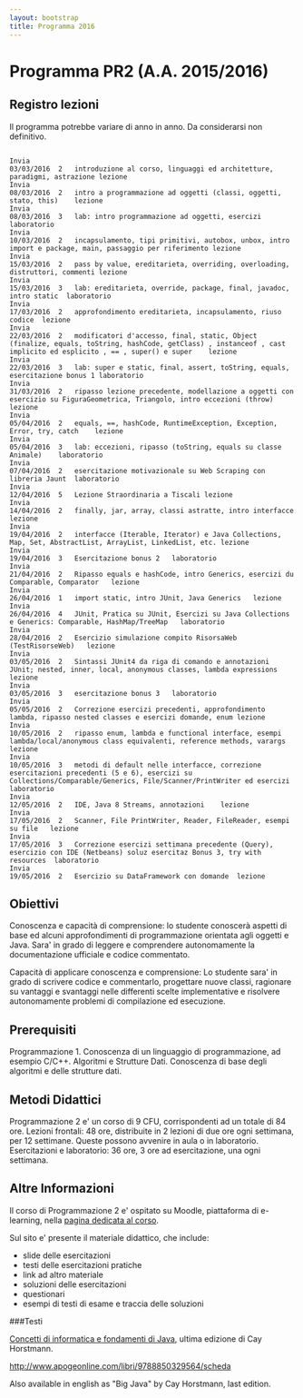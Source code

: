 ```yaml
---
layout: bootstrap
title: Programma 2016
---
```


Programma PR2 (A.A. 2015/2016)
======================================

Registro lezioni
---------
Il programma potrebbe variare di anno in anno. Da considerarsi non definitivo. 

```text

Invia
03/03/2016	2	introduzione al corso, linguaggi ed architetture, paradigmi, astrazione	lezione	
Invia
08/03/2016	2	intro a programmazione ad oggetti (classi, oggetti, stato, this)	lezione	
Invia
08/03/2016	3	lab: intro programmazione ad oggetti, esercizi	laboratorio	
Invia
10/03/2016	2	incapsulamento, tipi primitivi, autobox, unbox, intro import e package, main, passaggio per riferimento	lezione	
Invia
15/03/2016	2	pass by value, ereditarieta, overriding, overloading, distruttori, commenti	lezione	
Invia
15/03/2016	3	lab: ereditarieta, override, package, final, javadoc, intro static	laboratorio	
Invia
17/03/2016	2	approfondimento ereditarieta, incapsulamento, riuso codice	lezione	
Invia
22/03/2016	2	modificatori d'accesso, final, static, Object (finalize, equals, toString, hashCode, getClass) , instanceof , cast implicito ed esplicito , == , super() e super	lezione	
Invia
22/03/2016	3	lab: super e static, final, assert, toString, equals, esercitazione bonus 1	laboratorio	
Invia
31/03/2016	2	ripasso lezione precedente, modellazione a oggetti con esercizio su FiguraGeometrica, Triangolo, intro eccezioni (throw)	lezione	
Invia
05/04/2016	2	equals, ==, hashCode, RuntimeException, Exception, Error, try, catch	lezione	
Invia
05/04/2016	3	lab: eccezioni, ripasso (toString, equals su classe Animale)	laboratorio	
Invia
07/04/2016	2	esercitazione motivazionale su Web Scraping con libreria Jaunt	laboratorio	
Invia
12/04/2016	5	Lezione Straordinaria a Tiscali	lezione	
Invia
14/04/2016	2	finally, jar, array, classi astratte, intro interfacce	lezione	
Invia
19/04/2016	2	interfacce (Iterable, Iterator) e Java Collections, Map, Set, AbstractList, ArrayList, LinkedList, etc.	lezione	
Invia
19/04/2016	3	Esercitazione bonus 2	laboratorio	
Invia
21/04/2016	2	Ripasso equals e hashCode, intro Generics, esercizi du Comparable, Comparator	lezione	
Invia
26/04/2016	1	import static, intro JUnit, Java Generics	lezione	
Invia
26/04/2016	4	JUnit, Pratica su JUnit, Esercizi su Java Collections e Generics: Comparable, HashMap/TreeMap	laboratorio	
Invia
28/04/2016	2	Esercizio simulazione compito RisorsaWeb (TestRisorseWeb)	lezione	
Invia
03/05/2016	2	Sintassi JUnit4 da riga di comando e annotazioni JUnit; nested, inner, local, anonymous classes, lambda expressions	lezione	
Invia
03/05/2016	3	esercitazione bonus 3	laboratorio	
Invia
05/05/2016	2	Correzione esercizi precedenti, approfondimento lambda, ripasso nested classes e esercizi domande, enum	lezione	
Invia
10/05/2016	2	ripasso enum, lambda e functional interface, esempi lambda/local/anonymous class equivalenti, reference methods, varargs	lezione	
Invia
10/05/2016	3	metodi di default nelle interfacce, correzione esercitazioni precedenti (5 e 6), esercizi su Collections/Comparable/Generics, File/Scanner/PrintWriter ed esercizi	laboratorio	
Invia
12/05/2016	2	IDE, Java 8 Streams, annotazioni	lezione	
Invia
17/05/2016	2	Scanner, File PrintWriter, Reader, FileReader, esempi su file	lezione	
Invia
17/05/2016	3	Correzione esercizi settimana precedente (Query), esercizio con IDE (Netbeans) soluz esercitaz Bonus 3, try with resources	laboratorio	
Invia
19/05/2016	2	Esercizio su DataFramework con domande	lezione
```



Obiettivi
---------

Conoscenza e capacità di comprensione: 
lo studente conoscerà aspetti di base ed alcuni approfondimenti di programmazione orientata agli oggetti e Java.
Sara' in grado di leggere e comprendere autonomamente la documentazione ufficiale e codice commentato.

Capacità di applicare conoscenza e comprensione:
Lo studente sara' in grado di scrivere codice e commentarlo, progettare nuove classi, ragionare su vantaggi e svantaggi nelle differenti scelte implementative e risolvere autonomamente problemi di compilazione ed esecuzione.

Prerequisiti
---------

Programmazione 1. Conoscenza di un linguaggio di programmazione, ad esempio C/C++.
Algoritmi e Strutture Dati. Conoscenza di base degli algoritmi e delle strutture dati.

Metodi Didattici
---------
Programmazione 2 e' un corso di 9 CFU, corrispondenti ad un totale di 84 ore. 
Lezioni frontali: 48 ore, distribuite in 2 lezioni di due ore ogni settimana, per 12 settimane. Queste possono avvenire in aula o in laboratorio.
Esercitazioni e laboratorio: 36 ore, 3 ore ad esercitazione, una ogni settimana.


Altre Informazioni
---------
Il corso di Programmazione 2 e' ospitato su Moodle, piattaforma di e-learning, nella [pagina dedicata al corso](http://moodle.unica.it/course/view.php?id=103).

Sul sito e' presente il materiale didattico, che include:

  - slide delle esercitazioni
  - testi delle esercitazioni pratiche
  - link ad altro materiale
  - soluzioni delle esercitazioni
  - questionari
  - esempi di testi di esame e traccia delle soluzioni

###Testi

[Concetti di informatica e fondamenti di Java](http://www.apogeonline.com/libri/9788850329564/scheda), ultima edizione di Cay Horstmann.

http://www.apogeonline.com/libri/9788850329564/scheda

Also available in english as "Big Java" by Cay Horstmann, last edition. 
